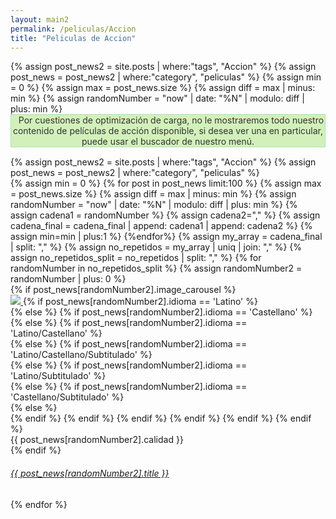 ```yaml
---
layout: main2
permalink: /peliculas/Accion
title: "Peliculas de Accion"
---
```


<main class="home" id="post" role="main" itemprop="mainContentOfPage" itemscope="itemscope" itemtype="http://schema.org/Blog">
            {% assign post_news2 = site.posts | where:"tags", "Accion" %}
            {% assign post_news = post_news2 | where:"category", "peliculas" %}
            {% assign min = 0 %}
            {% assign max = post_news.size %}
            {% assign diff = max | minus: min %}
            {% assign randomNumber = "now" | date: "%N" | modulo: diff | plus: min %}
		<div id="portada_index" style="display:none;height: 400px;background-image: linear-gradient(0deg, rgb(17, 17, 17) 0%, rgba(0,0,0,0.7175245098039216) 49%, rgba(0,212,255,0) 100%), url({{post_news[randomNumber].image_banner}});background-size: 100% 400px;background-repeat: no-repeat;">
			</div>
	<div align="center" id="info_index" style="display:none;margin: -125px 10px 0 10px; text-align:center;padding-bottom: 15px;line-height:33px">
			<p style="color:white;    font-size: 35px;
			padding: 10px 10px 0px 10px;">{{post_news[randomNumber].title}}</p>
			<p style="color:white;font-size: 14px;
			padding-left: 10px;
			padding-right: 10px;">{{post_news[randomNumber].genero}}</p>
						<div class="col-lg-12" style="margin-top: 10px;">
								<a onclick="mostrar()" style="border-radius: 5px;
								background: white;
								color: black;
								font-size: 12px;
								margin-left: 0px;
								position: unset;
								padding: 3px 15px;" class="header-video__play-trigger2" href="{{ post_news[randomNumber].url | prepend: site.baseurl }}"><i class="fas fa-play" style="padding-right: 5px;"></i> Ver Ahora</a>
									<i class="fas fa-exclamation-circle" style="    padding-left: 25px;padding-right: 5px;color:white"></i>
									<span style="color:white">Información</span>
					</div>
    </div>
 <div cold-md="12">
     <div class="row message_k" style="margin-bottom: 15px;"><div class="alert alert-danger" style="text-align:center; margin-bottom: 0; border-radius: 0; background-color: #d2f1ba; color: #333; border: 1px solid #abe2ad; "><i class="fa fa-exclamation-circle mr5" style="padding-right: 10px;"></i> Por cuestiones de optimización de carga, no le mostraremos todo nuestro contenido de películas de acción disponible, si desea ver una en particular, puede usar el buscador de nuestro menú.</div></div>
  </div>
   {% assign post_news2 = site.posts | where:"tags", "Accion" %}
   {% assign post_news = post_news2 | where:"category", "peliculas" %}
    <div id="grid" class="row flex-grid">
     {% assign min = 0 %}
			{% for post in post_news limit:100 %}
					{% assign max = post_news.size %}
					{% assign diff = max | minus: min %}
					{% assign randomNumber = "now" | date: "%N" | modulo: diff | plus: min %}
					{% assign cadena1 = randomNumber %}
					{% assign cadena2="," %}
					{% assign cadena_final = cadena_final | append: cadena1 | append: cadena2   %}
					{% assign min=min | plus:1 %}
			{%endfor%}
			{% assign my_array = cadena_final | split: "," %}
			{% assign no_repetidos = my_array | uniq | join: "," %}
			{% assign no_repetidos_split = no_repetidos | split: "," %}
			    {% for randomNumber in no_repetidos_split %}
	     	        {% assign randomNumber2 = randomNumber | plus: 0 %}
					 <article   class="box-item col-xs-4 col-sm-3 col-md-2 col-lg-2" itemscope="itemscope" itemtype="http://schema.org/BlogPosting" itemprop="blogPost">
                                <div class="box">
                                <div class="box-body">
                                    {% if post_news[randomNumber2].image_carousel %}
                                        <div class="cover">
                                            <a onclick="mostrar()" href="{{ post_news[randomNumber2].url | prepend: site.baseurl }}">
                                            <img src="../../assets/img/placeholder-min.png" data-url="{{ post_news[randomNumber2].image_carousel }}" class="preload">
                                            </a>
                                         	{% if post_news[randomNumber2].idioma == 'Latino' %}
														<div class="latino" title="Audio Latino"></div>
												{% else %}
														{% if post_news[randomNumber2].idioma == 'Castellano' %}
														<div class="castellano" title="Audio Castellano"></div>
														{% else %}
														{% if post_news[randomNumber2].idioma == 'Latino/Castellano' %}
														<div class="latino-castellano" title="Audio Latino y Castellano"></div>
														{% else %}
														{% if post_news[randomNumber2].idioma == 'Latino/Castellano/Subtitulado' %}
														<div class="latino-castellano-subtitulado" title="Audio Latino, Castellano y Subtitulado"></div>
														{% else %}
														{% if post_news[randomNumber2].idioma == 'Latino/Subtitulado' %}
														<div class="latino-subtitulado" title="Audio Latino y Subtitulado"></div>
														{% else %}
														{% if post_news[randomNumber2].idioma == 'Castellano/Subtitulado' %}
														<div class="castellano-subtitulado" title="Audio Castellano y Subtitulado"></div>
														{% else %}
														<div class="subtitulado" title="Audio Subtitulado"></div>
														{% endif %}
														{% endif %}
														{% endif %}
														{% endif %}
														{% endif %}
												    {% endif %}
                                            <div class="titulo"> {{ post_news[randomNumber2].calidad }} </div>
                                        </div>
                                    {% endif %}
                                    <div class="box-info">
                                        <div class="w3l-movie-text">
                                            <h6>
                                                <a onclick="mostrar()" class="post-link" href="{{ post_news[randomNumber2].url | prepend: site.baseurl }}">
                                                        {{ post_news[randomNumber2].title }}
                                                </a>
                                            </h6>
                                        </div>
                                    </div>
                                </div>
                                </div>
                     </article>
					 {% endfor %}
    </div>


</main>